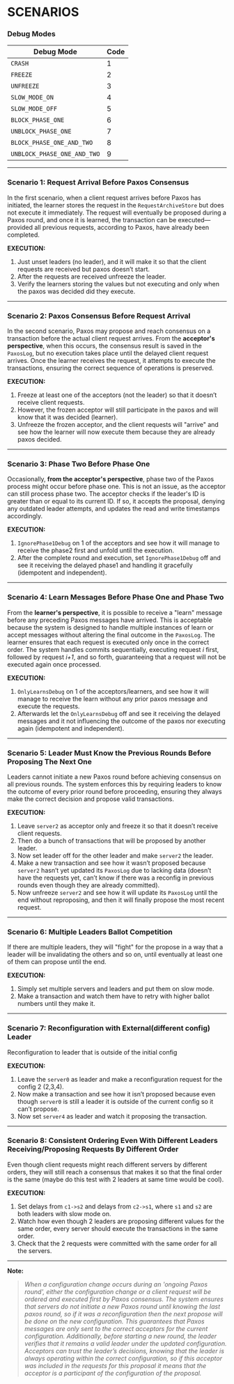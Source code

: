 # SCENARIOS


### Debug Modes

| Debug Mode                  | Code |
| --------------------------- | ---- |
| `CRASH`                     | 1    |
| `FREEZE`                    | 2    |
| `UNFREEZE`                  | 3    |
| `SLOW_MODE_ON`              | 4    |
| `SLOW_MODE_OFF`             | 5    |
| `BLOCK_PHASE_ONE`           | 6    |
| `UNBLOCK_PHASE_ONE`         | 7    |
| `BLOCK_PHASE_ONE_AND_TWO`   | 8    |
| `UNBLOCK_PHASE_ONE_AND_TWO` | 9    |


---

### Scenario 1:  Request Arrival Before Paxos Consensus

In the first scenario, when a client request arrives before Paxos has initiated, the learner stores the request in the `RequestArchiveStore` but does not execute it immediately. The request will eventually be proposed during a Paxos round, and once it is learned, the transaction can be executed—provided all previous requests, according to Paxos, have already been completed.

**EXECUTION:**
1. Just unset leaders (no leader), and it will make it so that the client requests are received but paxos doesn’t start.
2. After the requests are received unfreeze the leader.
3. Verify the learners storing the values but not executing and only when the paxos was decided did they execute.

---

### Scenario 2: Paxos Consensus Before Request Arrival

In the second scenario, Paxos may propose and reach consensus on a transaction before the actual client request arrives. From the **acceptor's perspective**, when this occurs, the consensus result is saved in the `PaxosLog`, but no execution takes place until the delayed client request arrives. Once the learner receives the request, it attempts to execute the transactions, ensuring the correct sequence of operations is preserved.

**EXECUTION:** 
1. Freeze at least one of the acceptors (not the leader) so that it doesn’t receive client requests.
2. However, the frozen acceptor will still participate in the paxos and will know that it was decided (learner).
3. Unfreeze the frozen acceptor, and the client requests will "arrive" and see how the learner will now execute them because they are already paxos decided.

---

### Scenario 3: Phase Two Before Phase One

Occasionally, **from the acceptor's perspective**, phase two of the Paxos process might occur before phase one. This is not an issue, as the acceptor can still process phase two. The acceptor checks if the leader's ID is greater than or equal to its current ID. If so, it accepts the proposal, denying any outdated leader attempts, and updates the read and write timestamps accordingly.

**EXECUTION:**
1. `IgnorePhase1Debug` on 1 of the acceptors and see how it will manage to receive the phase2 first and unfold until the execution.
2. After the complete round and execution, set `IgnorePhase1Debug` off and see it receiving the delayed phase1 and handling it gracefully (idempotent and independent).

---

### Scenario 4: Learn Messages Before Phase One and Phase Two

From the **learner's perspective**, it is possible to receive a "learn" message before any preceding Paxos messages have arrived. This is acceptable because the system is designed to handle multiple instances of learn or accept messages without altering the final outcome in the `PaxosLog`. The learner ensures that each request is executed only once in the correct order. The system handles commits sequentially, executing request *i* first, followed by request *i+1*, and so forth, guaranteeing that a request will not be executed again once processed.

**EXECUTION:**
1. `OnlyLearnsDebug` on 1 of the acceptors/learners, and see how it will manage to receive the learn without any prior paxos message and execute the requests.
2. Afterwards let the `OnlyLearnsDebug` off and see it receiving the delayed messages and it not influencing the outcome of the paxos nor executing again (idempotent and independent).

---

### Scenario 5: Leader Must Know the Previous Rounds Before Proposing The Next One

Leaders cannot initiate a new Paxos round before achieving consensus on all previous rounds. The system enforces this by requiring leaders to know the outcome of every prior round before proceeding, ensuring they always make the correct decision and propose valid transactions.

**EXECUTION:** 
1. Leave `server2` as acceptor only and freeze it so that it doesn’t receive client requests.
2. Then do a bunch of transactions that will be proposed by another leader.
3. Now set leader off for the other leader and make `server2` the leader.
4. Make a new transaction and see how it wasn’t proposed because `server2` hasn’t yet updated its `PaxosLog` due to lacking data (doesn’t have the requests yet, can’t know if there was a reconfig in previous rounds even though they are already committed).
5. Now unfreeze `server2` and see how it will update its `PaxosLog` until the end without reproposing, and then it will finally propose the most recent request.

---

### Scenario 6: Multiple Leaders Ballot Competition

If there are multiple leaders, they will "fight" for the propose in a way that a leader will be invalidating the others and so on, until eventually at least one of them can propose until the end.

**EXECUTION:**
1. Simply set multiple servers and leaders and put them on slow mode.
2. Make a transaction and watch them have to retry with higher ballot numbers until they make it.

---

### Scenario 7: Reconfiguration with External(different config) Leader

Reconfiguration to leader that is outside of the initial config

**EXECUTION:**
1. Leave the `server0` as leader and make a reconfiguration request for the config 2 (2,3,4).
2. Now make a transaction and see how it isn’t proposed because even though `server0` is still a leader it is outside of the current config so it can’t propose.
3. Now set `server4` as leader and watch it proposing the transaction.

---

### Scenario 8: Consistent Ordering Even With Different Leaders Receiving/Proposing Requests By Different Order

Even though client requests might reach different servers by different orders, they will still reach a consensus that makes it so that the final order is the same (maybe do this test with 2 leaders at same time would be cool).

**EXECUTION:**
1. Set delays from `c1->s2` and delays from `c2->s1`, where `s1` and `s2` are both leaders with slow mode on.
2. Watch how even though 2 leaders are proposing different values for the same order, every server should execute the transactions in the same order.
3. Check that the 2 requests were committed with the same order for all the servers.

---

**Note:**

> *When a configuration change occurs during an 'ongoing Paxos round', either the configuration change or a client request will be ordered and executed first by Paxos consensus. The system ensures that servers do not initiate a new Paxos round until knowing the last paxos round, so if it was a reconfiguration then the next propose will be done on the new configuration. This guarantees that Paxos messages are only sent to the correct acceptors for the current configuration. Additionally, before starting a new round, the leader verifies that it remains a valid leader under the updated configuration. Acceptors can trust the leader’s decisions, knowing that the leader is always operating within the correct configuration, so if this acceptor was included in the requests for this proposal it means that the acceptor is a participant of the configuration of the proposal.*
